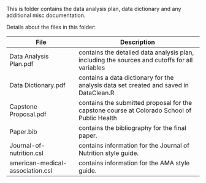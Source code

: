 This is folder contains the data analysis plan, data dictionary and any additional misc documentation.  

Details about the files in this folder:

File | Description
---|---------------------------------------------------------------------
Data Analysis Plan.pdf | contains the detailed data analysis plan, including the sources and cutoffs for all variables  
Data Dictionary.pdf | contains a data dictionary for the analysis data set created and saved in DataClean.R  
Capstone Proposal.pdf | contains the submitted proposal for the capstone course at Colorado School of Public Health
Paper.bib | contains the bibliography for the final paper.
Journal-of-nutrition.csl | contains information for the Journal of Nutrition style guide.
american-medical-association.csl | contains information for the AMA style guide.


